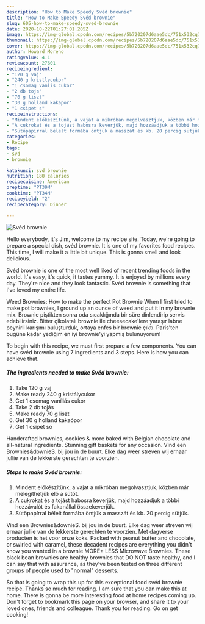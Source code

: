 ```yaml
---
description: "How to Make Speedy Svéd brownie"
title: "How to Make Speedy Svéd brownie"
slug: 605-how-to-make-speedy-sved-brownie
date: 2020-10-22T01:27:01.205Z
image: https://img-global.cpcdn.com/recipes/5b720207d6aae5dc/751x532cq70/sved-brownie-recept-foto.jpg
thumbnail: https://img-global.cpcdn.com/recipes/5b720207d6aae5dc/751x532cq70/sved-brownie-recept-foto.jpg
cover: https://img-global.cpcdn.com/recipes/5b720207d6aae5dc/751x532cq70/sved-brownie-recept-foto.jpg
author: Howard Moreno
ratingvalue: 4.1
reviewcount: 27601
recipeingredient:
- "120 g vaj"
- "240 g kristlycukor"
- "1 csomag vanlis cukor"
- "2 db tojs"
- "70 g liszt"
- "30 g holland kakapor"
- "1 csipet s"
recipeinstructions:
- "Mindent előkészítünk, a vajat a mikróban megolvasztjuk, közben már melegíthetjük elő a sütőt."
- "A cukrokat és a tojást habosra keverjük, majd hozzáadjuk a többi hozzávalót és fakanállal összekeverjük."
- "Sütőpapírral bélelt formába öntjük a masszát és kb. 20 percig sütjük."
categories:
- Recipe
tags:
- svd
- brownie

katakunci: svd brownie 
nutrition: 180 calories
recipecuisine: American
preptime: "PT39M"
cooktime: "PT34M"
recipeyield: "2"
recipecategory: Dinner

---
```



![Svéd brownie](https://img-global.cpcdn.com/recipes/5b720207d6aae5dc/751x532cq70/sved-brownie-recept-foto.jpg)

Hello everybody, it's Jim, welcome to my recipe site. Today, we're going to prepare a special dish, svéd brownie. It is one of my favorites food recipes. This time, I will make it a little bit unique. This is gonna smell and look delicious.

Svéd brownie is one of the most well liked of recent trending foods in the world. It's easy, it's quick, it tastes yummy. It is enjoyed by millions every day. They're nice and they look fantastic. Svéd brownie is something that I've loved my entire life.

Weed Brownies: How to make the perfect Pot Brownie When I first tried to make pot brownies, I ground up an ounce of weed and put it in my brownie mix. Brownie piştikten sonra oda sıcaklığında bir süre dinlendirip servis edebilirsiniz. Bitter çikolatalı brownie ile cheesecake&#39;lere yaraşır labne peynirli karışımı buluşturduk, ortaya enfes bir brownie çıktı. Paris&#39;ten bugüne kadar yediğim en iyi brownie&#39;yi yapmış bulunuyorum!


To begin with this recipe, we must first prepare a few components. You can have svéd brownie using 7 ingredients and 3 steps. Here is how you can achieve that.

<!--inarticleads1-->

##### The ingredients needed to make Svéd brownie:

1. Take 120 g vaj
1. Make ready 240 g kristálycukor
1. Get 1 csomag vaníliás cukor
1. Take 2 db tojás
1. Make ready 70 g liszt
1. Get 30 g holland kakaópor
1. Get 1 csipet só


Handcrafted brownies, cookies &amp; more baked with Belgian chocolate and all-natural ingredients. Stunning gift baskets for any occasion. Vind een Brownies&amp;downieS. bij jou in de buurt. Elke dag weer streven wij ernaar jullie van de lekkerste gerechten te voorzien. 

<!--inarticleads2-->

##### Steps to make Svéd brownie:

1. Mindent előkészítünk, a vajat a mikróban megolvasztjuk, közben már melegíthetjük elő a sütőt.
1. A cukrokat és a tojást habosra keverjük, majd hozzáadjuk a többi hozzávalót és fakanállal összekeverjük.
1. Sütőpapírral bélelt formába öntjük a masszát és kb. 20 percig sütjük.


Vind een Brownies&amp;downieS. bij jou in de buurt. Elke dag weer streven wij ernaar jullie van de lekkerste gerechten te voorzien. Met dagverse producten is het voor onze koks. Packed with peanut butter and chocolate, or swirled with caramel, these decadent recipes are everything you didn&#39;t know you wanted in a brownie MORE+ LESS Microwave Brownies. These black bean brownies are healthy brownies that DO NOT taste healthy, and I can say that with assurance, as they&#39;ve been tested on three different groups of people used to &#34;normal&#34; desserts. 

So that is going to wrap this up for this exceptional food svéd brownie recipe. Thanks so much for reading. I am sure that you can make this at home. There is gonna be more interesting food at home recipes coming up. Don't forget to bookmark this page on your browser, and share it to your loved ones, friends and colleague. Thank you for reading. Go on get cooking!
